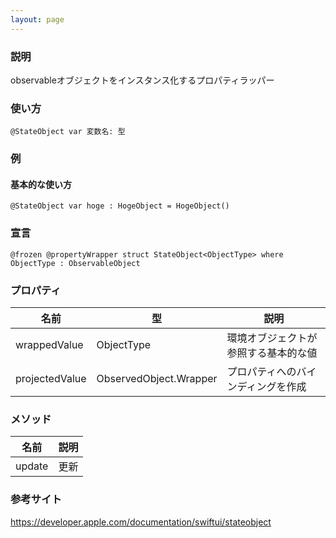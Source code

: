 ```yaml
---
layout: page
---
```


### 説明

observableオブジェクトをインスタンス化するプロパティラッパー

### 使い方

    @StateObject var 変数名: 型

### 例

#### 基本的な使い方

    @StateObject var hoge : HogeObject = HogeObject()

### 宣言

    @frozen @propertyWrapper struct StateObject<ObjectType> where ObjectType : ObservableObject

### プロパティ

| 名前             | 型                                  | 説明                 |
| -------------- | ---------------------------------- | ------------------ |
| wrappedValue   | ObjectType                         | 環境オブジェクトが参照する基本的な値 |
| projectedValue | ObservedObject<ObjectType>.Wrapper | プロパティへのバインディングを作成  |

### メソッド

| 名前     | 説明  |
| ------ | --- |
| update | 更新  |

### 参考サイト

<https://developer.apple.com/documentation/swiftui/stateobject>
